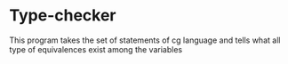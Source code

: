 # Type-checker
This program takes the set of statements of cg language and tells what all type of equivalences exist among the variables
